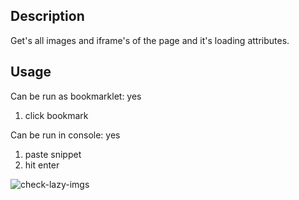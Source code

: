 ## Description

Get's all images and iframe's of the page and it's loading attributes. 

## Usage

Can be run as bookmarklet: yes
1. click bookmark

Can be run in console: yes
1. paste snippet
2. hit enter

![check-lazy-imgs](./images/check-lazy-imgs.PNG)

